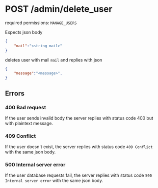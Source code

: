 # POST /admin/delete_user

required permissions: `MANAGE_USERS`

Expects json body

```json
{
	"mail":"<string mail>"
}
```

deletes user with mail `mail` and replies with json

```json
{
	"message":"<message>",
}
```

## Errors

### 400 Bad request

If the user sends invalid body the server replies with status code 400 but with plaintext message.

### 409 Conflict

If the user doesn't exist, the server replies with status code `409 Conflict` with the same json body.

### 500 Internal server error

If the user database requests fail, the server replies with status code `500 Internal server error` with the same json body.
